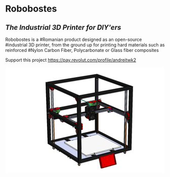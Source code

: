 # Robobostes
## _The Industrial 3D Printer for DIY'ers_
Robobostes is a #Romanian product designed as an open-source #industrial 3D printer, from the ground up for printing hard materials such as reinforced #Nylon Carbon Fiber, Polycarbonate or Glass fiber composites

Support this project
https://pay.revolut.com/profile/andreitwk2


![Robobostes](/Build_Version_0_1/robobostes-frame.png)

